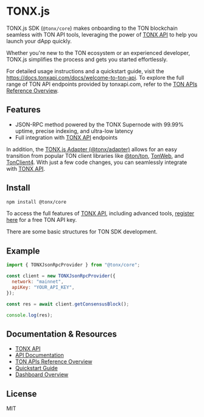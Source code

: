# TONX.js

TONX.js SDK (`@tonx/core`) makes onboarding to the TON blockchain seamless with TON API tools, leveraging the power of [TONX API](https://tonxapi.com/) to help you launch your dApp quickly.

Whether you're new to the TON ecosystem or an experienced developer, TONX.js simplifies the process and gets you started effortlessly.

For detailed usage instructions and a quickstart guide, visit the https://docs.tonxapi.com/docs/welcome-to-ton-api. To explore the full range of TON API endpoints provided by tonxapi.com, refer to the [TON APIs Reference Overview](https://docs.tonxapi.com/reference/ton-api-overview).


## Features

- JSON-RPC method powered by the TONX Supernode with 99.99% uptime, precise indexing, and ultra-low latency
- Full integration with [TONX API](https://tonxapi.com/) endpoints

In addition, the [TONX.js Adapter (@tonx/adapter)](https://www.npmjs.com/package/@tonx/adapter) allows for an easy transition from popular TON client libraries like [@ton/ton](https://github.com/ton-org/ton), [TonWeb](https://github.com/toncenter/tonweb), and [TonClient4](https://github.com/ton-org/ton/blob/master/src/client/TonClient4.ts). With just a few code changes, you can seamlessly integrate with [TONX API](https://tonxapi.com/).

## Install

```bash
npm install @tonx/core
```

To access the full features of [TONX API](https://tonxapi.com/), including advanced tools, [register here](https://auth.tonxapi.com/signup) for a free TON API key.

There are some basic structures for TON SDK development.

## Example

```js
import { TONXJsonRpcProvider } from "@tonx/core";

const client = new TONXJsonRpcProvider({
  network: "mainnet",
  apiKey: "YOUR_API_KEY",
});

const res = await client.getConsensusBlock();

console.log(res);
```

## Documentation & Resources

- [TONX API](https://tonxapi.com/)
- [API Documentation](https://docs.tonxapi.com/docs/welcome-to-ton-api)
- [TON APIs Reference Overview](https://docs.tonxapi.com/reference/ton-api-overview)
- [Quickstart Guide](https://docs.tonxapi.com/docs/ton-api-quickstart-guide)
- [Dashboard Overview](https://docs.tonxapi.com/docs/dashboard-overview)

## License

MIT
